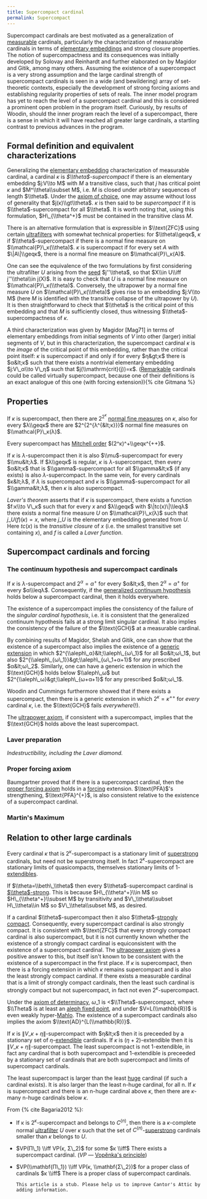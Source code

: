 ```yaml
---
title: Supercompact cardinal
permalink: Supercompact
---
```


Supercompact cardinals are best motivated as a generalization of
[measurable](Measurable "Measurable")
cardinals, particularly the characterization of measurable cardinals in
terms of [elementary
embeddings](Elementary_embedding "Elementary embedding")
and strong closure properties. The notion of supercompactness and its
consequences was initially developed by Solovay and Reinhardt and
further elaborated on by Magidor and Gitik, among many others. Assuming
the existence of a supercompact is a very strong assumption and the
large cardinal strength of supercompact cardinals is seen in a wide (and
bewildering) array of set-theoretic contexts, especially the development
of strong forcing axioms and establishing regularity properties of sets
of reals. The inner model program has yet to reach the level of a
supercompact cardinal and this is considered a prominent open problem in
the program itself. Curiously, by results of Woodin, should the inner
program reach the level of a supercompact, there is a sense in which it
will have reached all greater large cardinals, a startling contrast to
previous advances in the program.

## Formal definition and equivalent characterizations

Generalizing the [elementary
embedding](Elementary_embedding "Elementary embedding")
characterization of measurable cardinal, a cardinal $κ$ is
*$\\theta$-supercompact* if there is an elementary embedding $j:V\\to M$
with $M$ a transitive class, such that $j$ has critical point $κ$
and $M^\\theta\\subset M$, i.e. $M$ is closed under arbitrary sequences
of length $\\theta$. Under the
<a href="Axiom_of_choice" class="mw-redirect" title="Axiom of choice">axiom of choice</a>,
one may assume without loss of generality that $j(κ)\\gt\\theta$.
$κ$ is then said to be *supercompact* if it is
$\\theta$-supercompact for all $\\theta$. It is worth noting that, using
this formulation, $H\_{\\theta^+}$ must be contained in the transitive
class $M$.

There is an alternative formulation that is expressible in $\\text{ZFC}$
using certain
<a href="Ultrafilter" class="mw-redirect" title="Ultrafilter">ultrafilters</a>
with somewhat technical properties: for $\\theta\\geqκ$, $κ$
if $\\theta$-supercompact if there is a normal fine measure on
$\\mathcal{P}\_κ(\\theta)$. $κ$ is supercompact if for every
set $A$ with $\|A\|\\geqκ$, there is a normal fine measure on
$\\mathcal{P}\_κ(A)$.

One can see the equivalence of the two formulations by first considering
the ultrafilter $U$ arising from the
[seed](Seed "Seed")
$j''\\theta$, so that $X\\in U\\iff j''\\theta\\in j(X)$. It is easy to
check that $U$ is a normal fine measure on
$\\mathcal{P}\_κ(\\theta)$. Conversely, the ultrapower by a normal
fine measure $U$ on $\\mathcal{P}\_κ(\\theta)$ gives rise to an
embedding $j:V\\to M$ (here $M$ is identified with the transitive
collapse of the ultrapower by $U$). It is then straightforward to check
that $\\theta$ is the critical point of this embedding and that $M$ is
sufficiently closed, thus witnessing $\\theta$-supercompactness of
$κ$.

A third characterization was given by Magidor \[Mag71\] in terms of
elementary embeddings from initial segments of $V$ into other (larger)
initial segments of $V$, but in this characterization, the supercompact
cardinal $κ$ is the *image* of the critical point of this
embedding, rather than the critical point itself: $κ$ is
supercompact if and only if for every $η&gt;κ$ there is
$α&lt;κ$ such that there exists a nontrivial elementary
embedding $j:V\_α\\to V\_η$ such that
$j(\\mathrm{crit}(j))=κ$.
([Remarkable](Remarkable "Remarkable")
cardinals could be called virtually supercompact, because one of their
definitions is an exact analogue of this one (with forcing
extension)){% cite Gitmana %}

## Properties

If $κ$ is supercompact, then there are $2^{2^κ}$ [normal
fine
measures](Filter "Filter")
on $κ$, also for every $λ\\geqκ$ there are
$2^{2^{λ^{&lt;κ}}}$ normal fine measures on
$\\mathcal{P}\_κ(λ)$.

Every supercompact has
<a href="Mitchell_order" class="mw-redirect" title="Mitchell order">Mitchell order</a>
$(2^κ)^+\\geqκ^{++}$.

If $κ$ is $λ$-supercompact then it is also
$\\mu$-supercompact for every $\\mu&lt;λ$. If
$λ\\geqκ$ is regular, $κ$ is $λ$-supercompact,
then every $α&lt;κ$ that is $\\gamma$-supercompact for all
$\\gamma&lt;κ$ (if any exists) is also $λ$-supercompact. In
the same vein, for every cardinals $κ&lt;λ$, if $λ$
is supercompact and $κ$ is $\\gamma$-supercompact for all
$\\gamma&lt;λ$, then $κ$ is also supercompact.

*Laver's theorem* asserts that if $κ$ is supercompact, there
exists a function $f:κ\\to V\_κ$ such that for every $x$ and
$λ\\geqκ$ with $\|tc(x)\|\\leqλ$ there exists a
normal fine measure $U$ on $\\mathcal{P}\_κ(λ)$ such that
$j\_U(f)(κ)=x$, where $j\_U$ is the elementary embedding generated
from $U$. Here $tc(x)$ is the *transitive closure* of $x$ (i.e. the
smallest transitive set containing $x$), and $f$ is called a *Laver
function*.

## Supercompact cardinals and forcing

### The continuum hypothesis and supercompact cardinals

If $κ$ is $λ$-supercompact and $2^α=α^{+}$ for
every $α&lt;κ$, then $2^α=α^{+}$ for every
$α\\leqλ$. Consequently, if the
<a href="GCH" class="mw-redirect" title="GCH">generalized continuum hypothesis</a>
holds below a supercompact cardinal, then it holds everywhere.

The existence of a supercompact implies the consistency of the failure
of the *singular cardinal hypothesis*, i.e. it is consistent that the
generalized continuum hypothesis fails at a strong limit singular
cardinal. It also implies the consistency of the failure of the
$\\text{GCH}$ at a measurable cardinal.

By combining results of Magidor, Shelah and Gitik, one can show that the
existence of a supercompact also implies the existence of a [generic
extension](Forcing "Forcing")
in which $2^{\\aleph\_α}&lt;\\aleph\_{ω\_1}$ for all
$α&lt;ω\_1$, but also
$2^{\\aleph\_{ω\_1}}&gt;\\aleph\_{ω\_1+α+1}$ for any
prescribed $α&lt;ω\_2$. Similarly, one can have a generic
extension in which the $\\text{GCH}$ holds below $\\aleph\_ω$ but
$2^{\\aleph\_ω}&gt;\\aleph\_{ω+α+1}$ for any
prescribed $α&lt;ω\_1$.

Woodin and Cummings furthermore showed that if there exists a
supercompact, then there is a generic extension in which
$2^κ=κ^{++}$ for *every* cardinal $κ$, i.e. the
$\\text{GCH}$ fails *everywhere*(!).

The
<a href="Ultrapower_axiom" class="mw-redirect" title="Ultrapower axiom">ultrapower axiom</a>,
if consistent with a supercompact, implies that the $\\text{GCH}$ holds
above the least supercompact.

### Laver preparation

*Indestructibility, including the Laver diamond.*

### Proper forcing axiom

Baumgartner proved that if there is a supercompact cardinal, then the
<a href="Proper_forcing_axiom" class="mw-redirect" title="Proper forcing axiom">proper forcing axiom</a>
holds in a
[forcing](Forcing "Forcing")
extension. $\\text{PFA}$'s strengthening, $\\text{PFA}^{+}$, is also
consistent relative to the existence of a supercompact cardinal.

### Martin's Maximum

## Relation to other large cardinals

Every cardinal $κ$ that is $2^κ$-supercompact is a
stationary limit of
[superstrong](Superstrong "Superstrong")
cardinals, but need not be superstrong itself. In fact
$2^κ$-supercompact are stationary limits of quasicompacts,
themselves stationary limits of
1-[extendibles](Extendible "Extendible").

If $\\theta=\\beth\_\\theta$ then every $\\theta$-supercompact cardinal
is
[$\\theta$-strong](Strong "Strong").
This is because $H\_{\\theta^+}\\in M$ so $H\_{\\theta^+}\\subset M$ by
transitivity and $V\_\\theta\\subset H\_\\theta\\in M$ so
$V\_\\theta\\subset M$, as desired.

If a cardinal $\\theta$-supercompact then it also $\\theta$-[strongly
compact](Strongly_compact "Strongly compact").
Consequently, every supercompact cardinal is also strongly compact. It
is consistent with $\\text{ZFC}$ that every strongly compact cardinal is
also supercompact, but it is not currently known whether the existence
of a strongly compact cardinal is equiconsistent with the existence of a
supercompact cardinal. The
<a href="Ultrapower_axiom" class="mw-redirect" title="Ultrapower axiom">ultrapower axiom</a>
gives a positive answer to this, but itself isn't known to be consistent
with the existence of a supercompact in the first place. If $κ$ is
supercompact, then there is a forcing extension in which $κ$
remains supercompact and is also the least strongly compact cardinal. If
there exists a measurable cardinal that is a limit of strongly compact
cardinals, then the least such cardinal is strongly compact but not
supercompact, in fact not even $2^κ$-supercompact.

Under the [axiom of
determinacy](Axiom_of_determinacy "Axiom of determinacy"),
$ω\_1$ is &lt;$\\Theta$-supercompact, where $\\Theta$ is at least
an
<a href="Aleph_fixed_point" class="mw-redirect" title="Aleph fixed point">aleph fixed point</a>,
and under $V=L(\\mathbb{R})$ is even weakly
hyper-[Mahlo](Mahlo "Mahlo").
The existence of a supercompact cardinals also implies the axiom
$\\text{AD}^{L(\\mathbb{R})}$.

If $κ$ is $\|V\_{κ+η}\|$-supercompact with
$η&lt;κ$ then it is preceeded by a stationary set of
$η$-[extendible](Extendible "Extendible")
cardinals. If $κ$ is $(η+2)$-extendible then it is
$\|V\_{κ+η}\|$-supercompact. The least supercompact is not
1-extendible, in fact any cardinal that is both supercompact and
1-extendible is preceeded by a stationary set of cardinals that are both
supercompact and limits of supercompact cardinals.

The least supercompact is larger than the least
[huge](Huge "Huge")
cardinal (if such a cardinal exists). It is also larger than the least
n-huge cardinal, for all n. If $κ$ is supercompact and there is an
n-huge cardinal above $κ$, then there are $κ$-many n-huge
cardinals below $κ$.

From {% cite Bagaria2012 %}:

-   If κ is $2^κ$-supercompact and belongs to $C^{(n)}$, then there is a
    $κ$-complete normal
    <a href="Ultrafilter" class="mw-redirect" title="Ultrafilter">ultrafilter</a>
    $U$ over $κ$ such that the set of
    $C^{(n)}$-[superstrong](Superstrong "Superstrong")
    cardinals smaller than $κ$ belongs to $U$.
-   $VP(Π\_1) \\iff VP(κ, Σ\_2)$ for some $κ \\iff$ There exists a
    supercompact cardinal. ($VP$ — [Vopěnka's
    principle](Vopenka "Vopenka"))
-   $VP(\\mathbf{Π\_1}) \\iff VP(κ, \\mathbf{Σ\_2})$ for a proper class
    of cardinals $κ \\iff$ There is a proper class of supercompact
    cardinals.

  

        This article is a stub. Please help us to improve Cantor's Attic by adding information.
